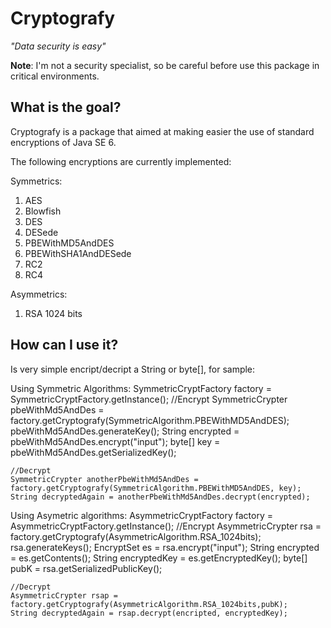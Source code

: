 Cryptografy
===========

_"Data security is easy"_

**Note**: I'm not a security specialist, so be careful before use this package in critical environments.

What is the goal?
-----------------

Cryptografy is a package that aimed at making easier the use of standard encryptions of Java SE 6.

The following encryptions are currently implemented:

Symmetrics:
1.  AES
2.  Blowfish
3.  DES
4.  DESede
5.  PBEWithMD5AndDES
6.  PBEWithSHA1AndDESede
7.  RC2
8.  RC4

Asymmetrics:
1.  RSA 1024 bits

How can I use it?
-----------------

Is very simple encript/decript a String or byte[], for sample:

Using Symmetric Algorithms:
	SymmetricCryptFactory factory = SymmetricCryptFactory.getInstance();
	//Encrypt
	SymmetricCrypter pbeWithMd5AndDes = factory.getCryptografy(SymmetricAlgorithm.PBEWithMD5AndDES);
	pbeWithMd5AndDes.generateKey();
	String encrypted = pbeWithMd5AndDes.encrypt("input");
	byte[] key = pbeWithMd5AndDes.getSerializedKey();

	//Decrypt
	SymmetricCrypter anotherPbeWithMd5AndDes = factory.getCryptografy(SymmetricAlgorithm.PBEWithMD5AndDES, key);
	String decryptedAgain = anotherPbeWithMd5AndDes.decrypt(encrypted);

    
Using Asymetric algorithms:
	AsymmetricCryptFactory factory = AsymmetricCryptFactory.getInstance();
	//Encrypt
	AsymmetricCrypter rsa = factory.getCryptografy(AsymmetricAlgorithm.RSA_1024bits);
	rsa.generateKeys();
	EncryptSet es = rsa.encrypt("input");
	String encrypted = es.getContents();
	String encryptedKey = es.getEncryptedKey();
	byte[] pubK = rsa.getSerializedPublicKey();
	
	//Decrypt
	AsymmetricCrypter rsap = factory.getCryptografy(AsymmetricAlgorithm.RSA_1024bits,pubK);
	String decryptedAgain = rsap.decrypt(encripted, encryptedKey);
